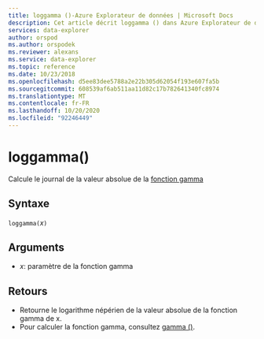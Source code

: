 ```yaml
---
title: loggamma ()-Azure Explorateur de données | Microsoft Docs
description: Cet article décrit loggamma () dans Azure Explorateur de données.
services: data-explorer
author: orspod
ms.author: orspodek
ms.reviewer: alexans
ms.service: data-explorer
ms.topic: reference
ms.date: 10/23/2018
ms.openlocfilehash: d5ee83dee5788a2e22b305d62054f193e607fa5b
ms.sourcegitcommit: 608539af6ab511aa11d82c17b782641340fc8974
ms.translationtype: MT
ms.contentlocale: fr-FR
ms.lasthandoff: 10/20/2020
ms.locfileid: "92246449"
---
```

# <a name="loggamma"></a>loggamma()

Calcule le journal de la valeur absolue de la [fonction gamma](https://en.wikipedia.org/wiki/Gamma_function)

## <a name="syntax"></a>Syntaxe

`loggamma(`*x*`)`

## <a name="arguments"></a>Arguments

* *x*: paramètre de la fonction gamma

## <a name="returns"></a>Retours

* Retourne le logarithme népérien de la valeur absolue de la fonction gamma de x.
* Pour calculer la fonction gamma, consultez [gamma ()](gammafunction.md).